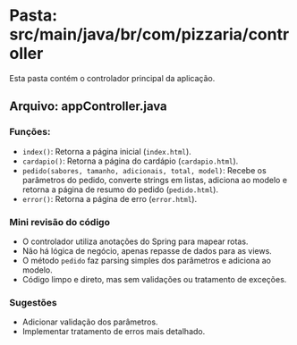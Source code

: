 # Pasta: src/main/java/br/com/pizzaria/controller

Esta pasta contém o controlador principal da aplicação.

## Arquivo: appController.java

### Funções:
- `index()`: Retorna a página inicial (`index.html`).
- `cardapio()`: Retorna a página do cardápio (`cardapio.html`).
- `pedido(sabores, tamanho, adicionais, total, model)`: Recebe os parâmetros do pedido, converte strings em listas, adiciona ao modelo e retorna a página de resumo do pedido (`pedido.html`).
- `error()`: Retorna a página de erro (`error.html`).

### Mini revisão do código
- O controlador utiliza anotações do Spring para mapear rotas.
- Não há lógica de negócio, apenas repasse de dados para as views.
- O método `pedido` faz parsing simples dos parâmetros e adiciona ao modelo.
- Código limpo e direto, mas sem validações ou tratamento de exceções.

### Sugestões
- Adicionar validação dos parâmetros.
- Implementar tratamento de erros mais detalhado.

